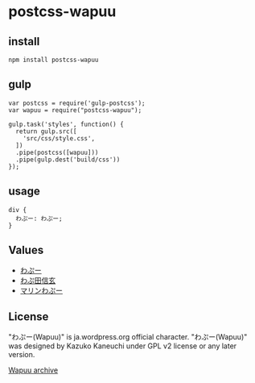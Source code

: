 # postcss-wapuu

## install

```
npm install postcss-wapuu
```

## gulp

```
var postcss = require('gulp-postcss');
var wapuu = require("postcss-wapuu");

gulp.task('styles', function() {
  return gulp.src([
    'src/css/style.css',
  ])
  .pipe(postcss([wapuu]))
  .pipe(gulp.dest('build/css'))
});
```

## usage

```
div {
  わぷー: わぷー;
}
```

## Values

* [わぷー](https://github.com/jawordpressorg/wapuu/blob/gh-pages/wapuu-original/wapuu-original.svg)
* [わぷ田信玄](https://github.com/natsumiine/wb_yamanashi/blob/master/wapuda-shingenn.svg)
* [マリンわぷー](https://github.com/466548/wapuu/blob/gh-pages/wapuu-archive/marinwapuu.svg)

## License

"わぷー(Wapuu)" is ja.wordpress.org official character. "わぷー(Wapuu)" was designed by Kazuko Kaneuchi under GPL v2 license or any later version.

[Wapuu archive](https://github.com/jawordpressorg/wapuu/)

